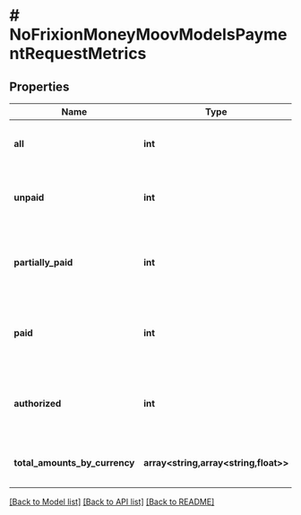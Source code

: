 # # NoFrixionMoneyMoovModelsPaymentRequestMetrics

## Properties

Name | Type | Description | Notes
------------ | ------------- | ------------- | -------------
**all** | **int** | Total payment request count. | [optional]
**unpaid** | **int** | Total payment request count with status None. | [optional]
**partially_paid** | **int** | Total payment request count with status PartiallyPaid. | [optional]
**paid** | **int** | Total payment request count with status FullyPaid. | [optional]
**authorized** | **int** | Total payment request count with status Authorized. | [optional]
**total_amounts_by_currency** | **array<string,array<string,float>>** | The total amounts by status and currency. | [optional]

[[Back to Model list]](../../README.md#models) [[Back to API list]](../../README.md#endpoints) [[Back to README]](../../README.md)
